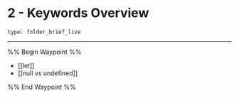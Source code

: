 # 2 - Keywords Overview
 
```ccard
type: folder_brief_live
```
 
---

%% Begin Waypoint %%
- [[let]]
- [[null vs undefined]]

%% End Waypoint %%